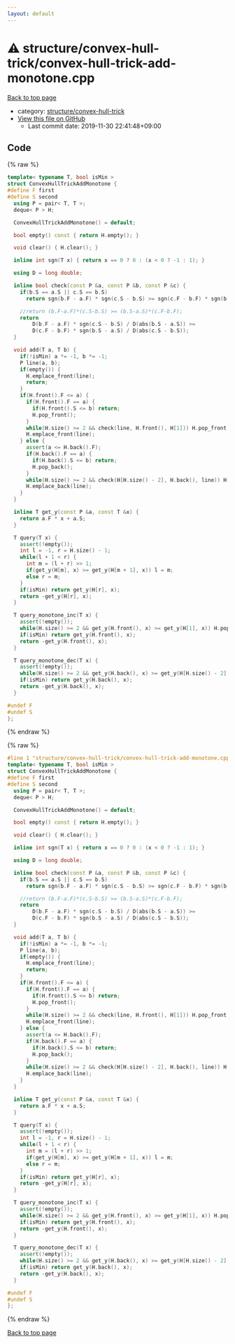 ```yaml
---
layout: default
---
```


<!-- mathjax config similar to math.stackexchange -->
<script type="text/javascript" async
  src="https://cdnjs.cloudflare.com/ajax/libs/mathjax/2.7.5/MathJax.js?config=TeX-MML-AM_CHTML">
</script>
<script type="text/x-mathjax-config">
  MathJax.Hub.Config({
    TeX: { equationNumbers: { autoNumber: "AMS" }},
    tex2jax: {
      inlineMath: [ ['$','$'] ],
      processEscapes: true
    },
    "HTML-CSS": { matchFontHeight: false },
    displayAlign: "left",
    displayIndent: "2em"
  });
</script>

<script type="text/javascript" src="https://cdnjs.cloudflare.com/ajax/libs/jquery/3.4.1/jquery.min.js"></script>
<script src="https://cdn.jsdelivr.net/npm/jquery-balloon-js@1.1.2/jquery.balloon.min.js" integrity="sha256-ZEYs9VrgAeNuPvs15E39OsyOJaIkXEEt10fzxJ20+2I=" crossorigin="anonymous"></script>
<script type="text/javascript" src="../../../assets/js/copy-button.js"></script>
<link rel="stylesheet" href="../../../assets/css/copy-button.css" />


# :warning: structure/convex-hull-trick/convex-hull-trick-add-monotone.cpp

<a href="../../../index.html">Back to top page</a>

* category: <a href="../../../index.html#3ad23896bbde10d07ed9c44a914e070b">structure/convex-hull-trick</a>
* <a href="{{ site.github.repository_url }}/blob/master/structure/convex-hull-trick/convex-hull-trick-add-monotone.cpp">View this file on GitHub</a>
    - Last commit date: 2019-11-30 22:41:48+09:00




## Code

<a id="unbundled"></a>
{% raw %}
```cpp
template< typename T, bool isMin >
struct ConvexHullTrickAddMonotone {
#define F first
#define S second
  using P = pair< T, T >;
  deque< P > H;

  ConvexHullTrickAddMonotone() = default;

  bool empty() const { return H.empty(); }

  void clear() { H.clear(); }

  inline int sgn(T x) { return x == 0 ? 0 : (x < 0 ? -1 : 1); }

  using D = long double;

  inline bool check(const P &a, const P &b, const P &c) {
    if(b.S == a.S || c.S == b.S)
      return sgn(b.F - a.F) * sgn(c.S - b.S) >= sgn(c.F - b.F) * sgn(b.S - a.S);

    //return (b.F-a.F)*(c.S-b.S) >= (b.S-a.S)*(c.F-b.F);
    return
        D(b.F - a.F) * sgn(c.S - b.S) / D(abs(b.S - a.S)) >=
        D(c.F - b.F) * sgn(b.S - a.S) / D(abs(c.S - b.S));
  }

  void add(T a, T b) {
    if(!isMin) a *= -1, b *= -1;
    P line(a, b);
    if(empty()) {
      H.emplace_front(line);
      return;
    }
    if(H.front().F <= a) {
      if(H.front().F == a) {
        if(H.front().S <= b) return;
        H.pop_front();
      }
      while(H.size() >= 2 && check(line, H.front(), H[1])) H.pop_front();
      H.emplace_front(line);
    } else {
      assert(a <= H.back().F);
      if(H.back().F == a) {
        if(H.back().S <= b) return;
        H.pop_back();
      }
      while(H.size() >= 2 && check(H[H.size() - 2], H.back(), line)) H.pop_back();
      H.emplace_back(line);
    }
  }

  inline T get_y(const P &a, const T &x) {
    return a.F * x + a.S;
  }

  T query(T x) {
    assert(!empty());
    int l = -1, r = H.size() - 1;
    while(l + 1 < r) {
      int m = (l + r) >> 1;
      if(get_y(H[m], x) >= get_y(H[m + 1], x)) l = m;
      else r = m;
    }
    if(isMin) return get_y(H[r], x);
    return -get_y(H[r], x);
  }

  T query_monotone_inc(T x) {
    assert(!empty());
    while(H.size() >= 2 && get_y(H.front(), x) >= get_y(H[1], x)) H.pop_front();
    if(isMin) return get_y(H.front(), x);
    return -get_y(H.front(), x);
  }

  T query_monotone_dec(T x) {
    assert(!empty());
    while(H.size() >= 2 && get_y(H.back(), x) >= get_y(H[H.size() - 2], x)) H.pop_back();
    if(isMin) return get_y(H.back(), x);
    return -get_y(H.back(), x);
  }

#undef F
#undef S
};

```
{% endraw %}

<a id="bundled"></a>
{% raw %}
```cpp
#line 1 "structure/convex-hull-trick/convex-hull-trick-add-monotone.cpp"
template< typename T, bool isMin >
struct ConvexHullTrickAddMonotone {
#define F first
#define S second
  using P = pair< T, T >;
  deque< P > H;

  ConvexHullTrickAddMonotone() = default;

  bool empty() const { return H.empty(); }

  void clear() { H.clear(); }

  inline int sgn(T x) { return x == 0 ? 0 : (x < 0 ? -1 : 1); }

  using D = long double;

  inline bool check(const P &a, const P &b, const P &c) {
    if(b.S == a.S || c.S == b.S)
      return sgn(b.F - a.F) * sgn(c.S - b.S) >= sgn(c.F - b.F) * sgn(b.S - a.S);

    //return (b.F-a.F)*(c.S-b.S) >= (b.S-a.S)*(c.F-b.F);
    return
        D(b.F - a.F) * sgn(c.S - b.S) / D(abs(b.S - a.S)) >=
        D(c.F - b.F) * sgn(b.S - a.S) / D(abs(c.S - b.S));
  }

  void add(T a, T b) {
    if(!isMin) a *= -1, b *= -1;
    P line(a, b);
    if(empty()) {
      H.emplace_front(line);
      return;
    }
    if(H.front().F <= a) {
      if(H.front().F == a) {
        if(H.front().S <= b) return;
        H.pop_front();
      }
      while(H.size() >= 2 && check(line, H.front(), H[1])) H.pop_front();
      H.emplace_front(line);
    } else {
      assert(a <= H.back().F);
      if(H.back().F == a) {
        if(H.back().S <= b) return;
        H.pop_back();
      }
      while(H.size() >= 2 && check(H[H.size() - 2], H.back(), line)) H.pop_back();
      H.emplace_back(line);
    }
  }

  inline T get_y(const P &a, const T &x) {
    return a.F * x + a.S;
  }

  T query(T x) {
    assert(!empty());
    int l = -1, r = H.size() - 1;
    while(l + 1 < r) {
      int m = (l + r) >> 1;
      if(get_y(H[m], x) >= get_y(H[m + 1], x)) l = m;
      else r = m;
    }
    if(isMin) return get_y(H[r], x);
    return -get_y(H[r], x);
  }

  T query_monotone_inc(T x) {
    assert(!empty());
    while(H.size() >= 2 && get_y(H.front(), x) >= get_y(H[1], x)) H.pop_front();
    if(isMin) return get_y(H.front(), x);
    return -get_y(H.front(), x);
  }

  T query_monotone_dec(T x) {
    assert(!empty());
    while(H.size() >= 2 && get_y(H.back(), x) >= get_y(H[H.size() - 2], x)) H.pop_back();
    if(isMin) return get_y(H.back(), x);
    return -get_y(H.back(), x);
  }

#undef F
#undef S
};

```
{% endraw %}

<a href="../../../index.html">Back to top page</a>

